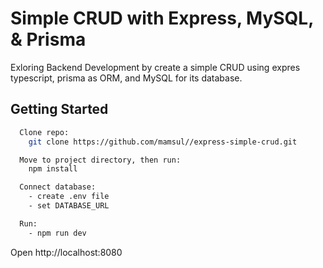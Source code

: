 # Simple CRUD with Express, MySQL, & Prisma

Exloring Backend Development by create a simple CRUD using expres typescript, prisma as ORM, and MySQL for its database.


## Getting Started

```bash
  Clone repo: 
    git clone https://github.com/mamsul//express-simple-crud.git

  Move to project directory, then run:
    npm install

  Connect database:
    - create .env file
    - set DATABASE_URL

  Run:
    - npm run dev

```

Open http://localhost:8080
    